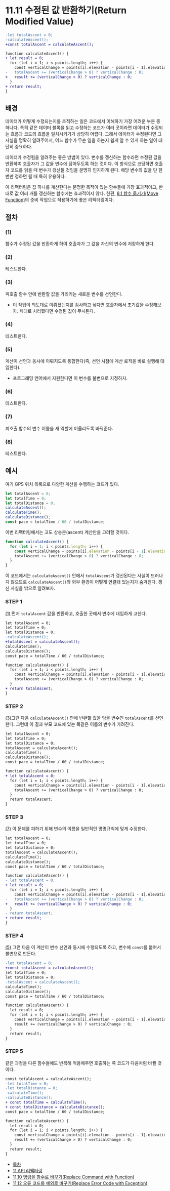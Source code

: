 # 11.11 수정된 값 반환하기(Return Modified Value)
``` diff
-let totalAscent = 0;
-calculateAscent();
+const totalAscent = calculateAscent();

function calculateAscent() {
+ let result = 0;
  for (let i = 1; i < points.length; i++) {
    const verticalChange = points[i].elevation - points[i - 1].elevation;
-   totalAscent += (verticalChange > 0) ? verticalChange : 0;
+   result += (verticalChange > 0) ? verticalChange : 0;
  }
+ return result;
}
```

## 배경
데이터가 어떻게 수정되는지를 추적하는 일은 코드에서 이해하기 가장 어려운 부분 중 하나다. 특히 같은 데이터 블록을 읽고 수정하는 코드가 여러 곳이라면 데이터가 수정되는 흐름과 코드의 흐름을 일치시키기가 상당히 어렵다. 그래서 데이터가 수정된다면 그 사실을 명확히 알려주어서, 어느 함수가 무슨 일을 하는지 쉽게 알 수 있게 하는 일이 대단히 중요하다.

데이터가 수정됨을 알려주는 좋은 방법이 있다. 변수를 갱신하는 함수라면 수정된 값을 반환하여 호출자가 그 값을 변수에 담아두도록 하는 것이다. 이 방식으로 코딩하면 호출자 코드를 읽을 때 변수가 갱신될 것임을 분명히 인지하게 된다. 해당 변수의 값을 단 한 번만 정하면 될 때 특히 유용하다.

이 리팩터링은 값 하나를 계산한다는 분명한 목적이 있는 함수들에 가장 효과적이고, 반대로 값 여러 개를 갱신하는 함수에는 효과적이지 않다. 한편, [8.1 함수 옮기기(Move Function)](https://github.com/wonder13662/refactoring-v2/blob/writing/chapter08/8-1.md)의 준비 작업으로 적용하기에 좋은 리팩터링이다.
## 절차
### (1)
함수가 수정된 값을 반환하게 하여 호출자가 그 값을 자신의 변수에 저장하게 한다.
### (2)
테스트한다.
### (3)
피호출 함수 안에 반환할 값을 가리키는 새로운 변수를 선언한다.
- 이 작업이 의도대로 이뤄졌는지를 검사하고 싶다면 호출자에서 초기값을 수정해보자. 제대로 처리했다면 수정된 값이 무시된다.
### (4)
테스트한다.
### (5)
계산이 선언과 동시에 이뤄지도록 통합한다(즉, 선언 시점에 계산 로직을 바로 실행해 대입한다).
- 프로그래밍 언어에서 지원한다면 이 변수를 불변으로 지정하자.
### (6)
테스트한다.
### (7)
피호출 함수의 변수 이름을 새 역할에 어울리도록 바꿔준다.
### (8)
테스트한다.
## 예시
여기 GPS 위치 목록으로 다양한 계산을 수행하는 코드가 있다.
``` javascript
let totalAscent = 0;
let totalTime = 0;
let totalDistance = 0;
calculateAscent();
calculateTime();
calculateDistance();
const pace = totalTime / 60 / totalDistance;
```
이번 리팩터링에서는 고도 상승분(ascent) 계산만을 고려할 것이다.
``` javascript
function calculateAscent() {
  for (let i = 1; i < points.length; i++) {
    const verticalChange = points[i].elevation - points[i - 1].elevation;
    totalAscent += (verticalChange > 0) ? verticalChange : 0;
  }
}
```
이 코드에서는 `calculateAscent()` 안에서 `totalAscent`가 갱신된다는 사실이 드러나지 않으므로 `calculateAscent()`와 외부 환경이 어떻게 연결돼 있는지가 숨겨진다. 갱신 사실을 밖으로 알려보자.
### STEP 1
[(1)](https://github.com/wonder13662/refactoring-v2/blob/writing/chapter11/11-11.md#1) 먼저 `totalAscent` 값을 반환하고, 호출한 곳에서 변수에 대입하게 고친다.
``` diff
let totalAscent = 0;
let totalTime = 0;
let totalDistance = 0;
-calculateAscent();
+totalAscent = calculateAscent();
calculateTime();
calculateDistance();
const pace = totalTime / 60 / totalDistance;

function calculateAscent() {
  for (let i = 1; i < points.length; i++) {
    const verticalChange = points[i].elevation - points[i - 1].elevation;
    totalAscent += (verticalChange > 0) ? verticalChange : 0;
  }
+ return totalAscent;
}
```
### STEP 2
[(3)](https://github.com/wonder13662/refactoring-v2/blob/writing/chapter11/11-11.md#3)그런 다음 `calculateAscent()` 안에 반환할 값을 담을 변수인 `totalAscent`를 선언한다. 그런데 이 결과 부모 코드에 있는 똑같은 이름의 변수가 가려진다.
``` diff
let totalAscent = 0;
let totalTime = 0;
let totalDistance = 0;
totalAscent = calculateAscent();
calculateTime();
calculateDistance();
const pace = totalTime / 60 / totalDistance;

function calculateAscent() {
+ let totalAscent = 0;
  for (let i = 1; i < points.length; i++) {
    const verticalChange = points[i].elevation - points[i - 1].elevation;
    totalAscent += (verticalChange > 0) ? verticalChange : 0;
  }
  return totalAscent;
}
```
### STEP 3
[(7)](https://github.com/wonder13662/refactoring-v2/blob/writing/chapter11/11-11.md#7) 이 문제를 피하기 위해 변수의 이름을 일반적인 명명규칙에 맞게 수정한다.
``` diff
let totalAscent = 0;
let totalTime = 0;
let totalDistance = 0;
totalAscent = calculateAscent();
calculateTime();
calculateDistance();
const pace = totalTime / 60 / totalDistance;

function calculateAscent() {
- let totalAscent = 0;
+ let result = 0;
  for (let i = 1; i < points.length; i++) {
    const verticalChange = points[i].elevation - points[i - 1].elevation;
-   totalAscent += (verticalChange > 0) ? verticalChange : 0;
+   result += (verticalChange > 0) ? verticalChange : 0;
  }
- return totalAscent;
+ return result;
}
```
### STEP 4
[(5)](https://github.com/wonder13662/refactoring-v2/blob/writing/chapter11/11-11.md#5) 그런 다음 이 계산이 변수 선언과 동시에 수행되도록 하고, 변수에 `const`를 붙여서 불변으로 만든다.
``` diff
-let totalAscent = 0;
+const totalAscent = calculateAscent();
let totalTime = 0;
let totalDistance = 0;
-totalAscent = calculateAscent();
calculateTime();
calculateDistance();
const pace = totalTime / 60 / totalDistance;

function calculateAscent() {
  let result = 0;
  for (let i = 1; i < points.length; i++) {
    const verticalChange = points[i].elevation - points[i - 1].elevation;
    result += (verticalChange > 0) ? verticalChange : 0;
  }
  return result;
}
```
### STEP 5
같은 과정을 다른 함수들에도 반복해 적용해주면 호출하는 쪽 코드가 다음처럼 바뀔 것이다.
``` diff
const totalAscent = calculateAscent();
-let totalTime = 0;
-let totalDistance = 0;
-calculateTime();
-calculateDistance();
+ const totalTime = calculateTime();
+ const totalDistance = calculateDistance();
const pace = totalTime / 60 / totalDistance;

function calculateAscent() {
  let result = 0;
  for (let i = 1; i < points.length; i++) {
    const verticalChange = points[i].elevation - points[i - 1].elevation;
    result += (verticalChange > 0) ? verticalChange : 0;
  }
  return result;
}
```

- [목차](https://github.com/wonder13662/refactoring-v2/blob/writing)
- [11 API 리팩터링](https://github.com/wonder13662/refactoring-v2/blob/writing/chapter11)
- [11.10 명령을 함수로 바꾸기(Replace Command with Function)](https://github.com/wonder13662/refactoring-v2/blob/writing/chapter11/11-10.md)
- [11.12 오류 코드를 예외로 바꾸기(Replace Error Code with Exception)](https://github.com/wonder13662/refactoring-v2/blob/writing/chapter11/11-12.md)
